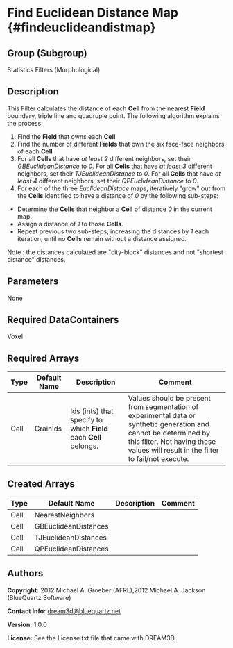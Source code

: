 Find Euclidean Distance Map {#findeuclideandistmap}
======

## Group (Subgroup) ##
Statistics Filters (Morphological)

## Description ##
This Filter calculates the distance of each **Cell** from the nearest **Field** boundary, triple line and quadruple point.  The following algorithm explains the process:

1. Find the **Field** that owns each **Cell**
2. Find the number of different **Fields** that own the six face-face neighbors of each **Cell**
3. For all **Cells** that have *at least 2* different neighbors, set their *GBEuclideanDistance* to *0*.  For all **Cells** that have *at least 3* different neighbors, set their *TJEuclideanDistance* to *0*.  For all **Cells** that have *at least 4* different neighbors, set their *QPEuclideanDistance* to *0*.
4. For each of the three *EuclideanDistace* maps, iteratively "grow" out from the **Cells** identified to have a distance of *0* by the following sub-steps:

  - Determine the **Cells** that neighbor a **Cell** of distance *0* in the current map.
  - Assign a distance of *1* to those **Cells**.
  - Repeat previous two sub-steps, increasing the distances by *1* each iteration, until no **Cells** remain without a distance assigned.



Note : the distances calculated are "city-block" distances and not "shortest distance" distances.



## Parameters ##
None

## Required DataContainers ##
Voxel

## Required Arrays ##

| Type | Default Name | Description | Comment |
|------|--------------|-------------|---------|
| Cell | GrainIds | Ids (ints) that specify to which **Field** each **Cell** belongs. | Values should be present from segmentation of experimental data or synthetic generation and cannot be determined by this filter. Not having these values will result in the filter to fail/not execute. |

## Created Arrays ##

| Type | Default Name | Description | Comment |
|------|--------------|-------------|---------|
| Cell | NearestNeighbors |  |  |
| Cell | GBEuclideanDistances |  |  |
| Cell | TJEuclideanDistances |  |  |
| Cell | QPEuclideanDistances |  |  |

## Authors ##

**Copyright:** 2012 Michael A. Groeber (AFRL),2012 Michael A. Jackson (BlueQuartz Software)

**Contact Info:** dream3d@bluequartz.net

**Version:** 1.0.0

**License:**  See the License.txt file that came with DREAM3D.



